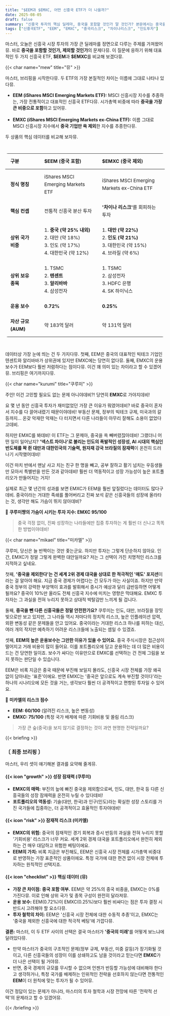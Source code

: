 ```yaml
---
title: "$EEM과 $EMXC, 어떤 신흥국 ETF가 더 나을까?"
date: 2025-08-05
draft: false
summary: "신흥국 투자의 핵심 딜레마, 중국을 포함할 것인가 말 것인가? 본문에서는 중국을 포함하는 대표 ETF $EEM과 중국을 제외한 $EMXC를 심층 비교 분석합니다. 중국의 리스크를 안고 가는 전통적 투자와 '차이나 리스크'를 회피하고 인도, 대만 등의 성장성에 베팅하는 새로운 전략의 장단점을 세 명의 캐릭터가 토론합니다."
tags: ["신흥국ETF", "EEM", "EMXC", "중국리스크", "차이나리스크", "인도투자"]
---
```


<p>마스터, 오늘은 신흥국 시장 투자의 가장 큰 딜레마를 정면으로 다루는 주제를 가져왔어뮤. 바로 <strong>중국을 포함할 것인가, 제외할 것인가</strong>의 문제다뮤. 이 질문에 응하기 위해 대표적인 두 가지 신흥국 ETF, <strong>$EEM</strong>과 <strong>$EMXC</strong>를 비교해 보겠다뮤.</p>

{{< char name="mew" title="뮤" >}}
<p>마스터, 브리핑을 시작한다뮤. 두 ETF의 가장 본질적인 차이는 이름에 그대로 나타나 있다뮤.</p>
<ul>
<li><strong>EEM (iShares MSCI Emerging Markets ETF):</strong> MSCI 신흥시장 지수를 추종하는, 가장 전통적이고 대표적인 신흥국 ETF다뮤. 시가총액 비중에 따라 <strong>중국을 가장 큰 비중으로 포함</strong>하고 있어뮤.</li><br>
<li><strong>EMXC (iShares MSCI Emerging Markets ex-China ETF):</strong> 이름 그대로 MSCI 신흥시장 지수에서 <strong>중국 기업만 쏙 제외</strong>한 지수를 추종한다뮤.</li>
</ul>
<p>두 상품의 핵심 데이터를 비교해 보자뮤.</p>
<style>
  .jepi-jepq-table-wrapper {
    margin: 2em 0;
    width: 100%;
    overflow-x: auto;
    -webkit-overflow-scrolling: touch;
  }
  .custom-table {
    width: 100%;
    border-collapse: collapse;
    /* --- CSS 변수 사용으로 수정 --- */
    background-color: var(--dark-surface);
    color: var(--light-text);
    border: 1px solid var(--border-color); /* 테이블 전체 테두리 적용 */
    border-radius: 8px;
    overflow: hidden;
    font-size: 15px;
    line-height: 1.6;
  }
  .custom-table th,
  .custom-table td {
    padding: 12px 16px;
    text-align: left;
    border-bottom: 1px solid var(--border-color); /* 행 구분선 */
  }
  .custom-table thead th {
    background-color: var(--dark-bg);
    color: var(--light-text);
    font-weight: 600;
  }
  .custom-table tbody tr:last-child td {
    border-bottom: none;
  }
  .custom-table tbody tr:nth-child(even) {
    background-color: var(--dark-bg); /* 짝수 행 배경색 */
  }
  .custom-table td:first-child {
    color: var(--secondary-text); /* 구분 항목 텍스트 색상 */
    font-weight: 500;
  }
  .custom-table .ticker-highlight {
    color: var(--mint-green); /* 강조 텍스트 (티커) */
    font-weight: 700;
  }
</style>
<div class="jepi-jepq-table-wrapper">
  <table class="custom-table">
    <thead>
      <tr>
        <th>구분</th>
        <th><span class="ticker-highlight">$EEM</span> (중국 포함)</th>
        <th><span class="ticker-highlight">$EMXC</span> (중국 제외)</th>
      </tr>
    </thead>
    <tbody>
      <tr>
        <td><strong>정식 명칭</strong></td>
        <td>iShares MSCI Emerging Markets ETF</td>
        <td>iShares MSCI Emerging Markets ex-China ETF</td>
      </tr>
      <tr>
        <td><strong>핵심 컨셉</strong></td>
        <td>전통적 신흥국 분산 투자</td>
        <td><strong>'차이나 리스크'</strong>를 회피하는 투자</td>
      </tr>
      <tr>
        <td><strong>상위 국가 비중</strong></td>
        <td>1. <strong>중국 (약 25% 내외)</strong><br>2. 대만 (약 18%)<br>3. 인도 (약 17%)<br>4. 대한민국 (약 12%)</td>
        <td>1. <strong>대만 (약 22%)</strong><br>2. <strong>인도 (약 21%)</strong><br>3. 대한민국 (약 15%)<br>4. 브라질 (약 6%)</td>
      </tr>
      <tr>
        <td><strong>상위 보유 종목</strong></td>
        <td>1. TSMC<br>2. <strong>텐센트</strong><br>3. <strong>알리바바</strong><br>4. 삼성전자</td>
        <td>1. TSMC<br>2. 삼성전자<br>3. HDFC 은행<br>4. SK 하이닉스</td>
      </tr>
      <tr>
        <td><strong>운용 보수</strong></td>
        <td><strong>0.72%</strong></td>
        <td><strong>0.25%</strong></td>
      </tr>
      <tr>
        <td><strong>자산 규모 (AUM)</strong></td>
        <td>약 183억 달러</td>
        <td>약 131억 달러</td>
      </tr>
    </tbody>
  </table>
</div>
<p>데이터상 가장 눈에 띄는 건 두 가지다뮤. 첫째, EEM은 중국의 대표적인 빅테크 기업인 텐센트와 알리바바가 상위권에 있지만 EMXC에는 당연히 없다뮤. 둘째, EMXC의 운용 보수가 EEM보다 훨씬 저렴하다는 점이다뮤. 이건 꽤 의미 있는 차이라고 할 수 있겠어뮤. 브리핑은 여기까지다뮤.</p>

{{< char name="kurumi" title="쿠루미" >}}
<p>주인! 이건 고민할 필요도 없는 문제 아니야데비?! 당연히 <strong>EMXC</strong>로 가야지데비!</p>
<p>요 몇 년 동안 신흥국 투자가 재미없었던 가장 큰 이유가 뭐였어데비? 바로 중국이 혼자서 지수를 다 끌어내렸기 때문이야데비! 부동산 문제, 정부의 빅테크 규제, 미국과의 갈등까지… 온갖 악재란 악재는 다 터지면서 다른 나라들이 아무리 잘해도 소용이 없었다고데비.</p>
<p>하지만 EMXC를 봐데비! 이 ETF는 그 문제아, 중국을 쏙 빼버렸잖아데비! 그랬더니 어떤 일이 일어났지? <strong>'넥스트 차이나'로 불리는 인도의 폭발적인 성장성, AI 시대의 핵심인 반도체를 꽉 쥔 대만과 대한민국의 기술력, 원자재 강국 브라질의 잠재력</strong>이 온전히 드러나기 시작했어데비!</p>
<p>이건 마치 반에서 맨날 사고 치는 친구 한 명을 빼고, 공부 잘하고 활기 넘치는 우등생들만 모아서 특별반을 만든 것과 같아데비! 훨씬 더 역동적이고 성장 가능성이 높은 포트폴리오가 만들어지는 거지!</p>
<p>실제로 최근 몇 년간의 성과를 보면 EMXC가 EEM을 훨씬 앞질렀다는 데이터도 많다구데비. 중국이라는 거대한 족쇄를 풀어버리고 진짜 보석 같은 신흥국들의 성장에 올라타는 것, 생각만 해도 가슴이 뛰지 않아데비?</p>
<p>💖 <strong>쿠루미쨩의 가슴이 시키는 투자 지수: EMXC 95/100</strong></p>
<blockquote>
<p>중국 걱정 없이, 진짜 성장하는 나라들에만 집중 투자하는 게 훨씬 더 신나고 똑똑한 방법이야데비!</p>
</blockquote>

{{< char name="mikael" title="미카엘" >}}
<p>쿠루미, 당신은 늘 반짝이는 것만 좇는군요. 하지만 투자는 그렇게 단순하지 않아요. 인간, EMXC가 정말 그렇게 완벽한 대안일까요? 저는 그 선택이 가진 치명적인 리스크를 지적하고 싶네요.</p>
<p>첫째, <strong>'중국을 제외한다'는 건 세계 2위 경제 대국을 상대로 한 적극적인 '매도' 포지션</strong>이라는 걸 알아야 해요. 지금 중국 경제가 어렵다는 건 모두가 아는 사실이죠. 하지만 만약 중국 정부의 강력한 부양책이 효과를 발휘해서 증시가 예상과 달리 급반등하면 어떻게 될까요? 중국이 10%만 올라도 전체 신흥국 지수에 미치는 영향은 막대해요. EMXC 투자자는 그 과실을 전혀 누리지 못하고 상대적 박탈감만 느끼게 될 겁니다.</p>
<p>둘째, <strong>중국을 뺀 다른 신흥국들은 정말 안전한가요?</strong> 쿠루미는 인도, 대만, 브라질을 장밋빛으로만 보고 있지만, 그 나라들 역시 저마다의 정치적 리스크, 높은 인플레이션 압력, 외환 변동성 같은 문제들을 안고 있어요. 중국이라는 거대한 리스크 하나를 피하는 대신, 여러 개의 작지만 예측하기 어려운 리스크들에 노출되는 셈일 수 있겠죠.</p>
<p>셋째, <strong>EEM의 높은 운용보수는 그만한 이유가 있을 수 있어요.</strong> 중국 주식시장은 접근성이 떨어지고 거래 비용이 많이 들어요. 이를 포트폴리오에 담고 운용하는 데 더 많은 비용이 드는 건 당연한 일이죠. 보수가 싸다는 이유만으로 EMXC를 선택하는 건 전체 그림을 보지 못하는 판단일 수 있습니다.</p>
<p>EEM은 비록 지금은 중국 때문에 부진해 보일지 몰라도, 신흥국 시장 전체를 가장 왜곡 없이 담아내는 '표준'이에요. 반면 EMXC는 '중국은 앞으로도 계속 부진할 것이다'라는 하나의 시나리오에 모든 것을 거는, 생각보다 훨씬 더 공격적이고 편향된 투자일 수 있어요.</p>
<p>🚨 <strong>미카엘의 리스크 점수</strong></p>
<ul>
<li><strong>EEM: 60/100</strong> (알려진 리스크, 높은 변동성)</li>
<li><strong>EMXC: 75/100</strong> (특정 국가 배제에 따른 기회비용 및 쏠림 리스크)</li>
</ul>
<blockquote>
<p>가장 큰 숲(중국)을 보지 않기로 결정하는 것이 과연 현명한 전략일까요?</p>
</blockquote>

{{< briefing >}}
<h3><strong>〔 최종 브리핑 〕</strong></h3>
<p>마스터, 우리 셋이 얘기해본 결과를 요약해 줄게뮤.</p>
<h4><span class="svg-icon">{{< icon "growth" >}}</span> 성장 잠재력 (쿠루미)</h4>
<ul>
<li><strong>EMXC의 매력:</strong> 부진의 늪에 빠진 중국을 제외함으로써, 인도, 대만, 한국 등 다른 신흥국들의 성장 잠재력을 온전히 누릴 수 있다데비!</li>
<li><strong>포트폴리오의 역동성:</strong> 기술(대만, 한국)과 인구(인도)라는 확실한 성장 스토리를 가진 국가들에 집중하는, 더 공격적이고 효율적인 투자야데비!</li>
</ul>
<h4><span class="svg-icon">{{< icon "risk" >}}</span> 잠재적 리스크 (미카엘)</h4>
<ul>
<li><strong>EMXC의 위험:</strong> 중국의 잠재적인 경기 회복과 증시 반등의 과실을 전혀 누리지 못할 '기회비용' 리스크가 너무 커요. 세계 2위 경제 대국을 포트폴리오에서 완전히 제외하는 건 매우 대담하고 위험한 베팅이에요.</li>
<li><strong>EEM의 가치:</strong> 비록 지금은 부진해도, EEM은 신흥국 시장 전체를 시가총액 비중대로 반영하는 가장 표준적인 상품이에요. 특정 국가에 대한 편견 없이 시장 전체에 투자하는 원칙적인 선택지죠.</li>
</ul>
<h4><span class="svg-icon">{{< icon "checklist" >}}</span> 핵심 데이터 (뮤)</h4>
<ul>
<li><strong>가장 큰 차이점:</strong> <strong>중국 포함 여부.</strong> EEM은 약 25%의 중국 비중을, EMXC는 0%를 가진다뮤. 이로 인해 상위 국가 및 종목 구성이 완전히 달라져뮤.</li>
<li><strong>운용 보수:</strong> EEM(0.72%)이 EMXC(0.25%)보다 훨씬 비싸다는 점은 투자 결정 시 반드시 고려해야 할 요소다뮤.</li>
<li><strong>투자 철학의 차이:</strong> EEM은 '신흥국 시장 전체에 대한 수동적 추종'이고, EMXC는 '중국을 제외한 신흥국에 대한 적극적 베팅'에 가깝다뮤.</li>
</ul>
<div class="final-conclusion">
<p><strong>결론:</strong> 마스터, 이 두 ETF 사이의 선택은 결국 마스터가 <strong>'중국의 미래'</strong>를 어떻게 보느냐에 달려있다뮤.</p>
<ul>
<li>만약 마스터가 중국의 구조적인 문제(정부 규제, 부동산, 미중 갈등)가 장기화될 것이고, 다른 신흥국들의 성장이 이를 상쇄하고도 남을 것이라고 믿는다면 <strong>EMXC</strong>가 더 나은 선택이 될 거야뮤.</li>
<li>반면, 중국 경제의 규모를 무시할 수 없으며 언젠가 반등할 가능성에 대비해야 한다고 생각하거나, 특정 국가를 배제하는 인위적인 전략을 선호하지 않는다면 전통적인 <strong>EEM</strong>이 더 원칙에 맞는 투자가 될 수 있어뮤.</li>
</ul>
<p>이건 정답이 있는 문제가 아니라, 마스터의 투자 철학과 시장 전망에 따른 '전략적 선택'의 문제라고 할 수 있겠어뮤.</p>
</div>
{{< /briefing >}}